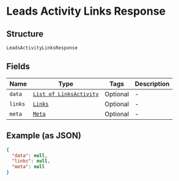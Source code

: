 
# Leads Activity Links Response

## Structure

`LeadsActivityLinksResponse`

## Fields

| Name | Type | Tags | Description |
|  --- | --- | --- | --- |
| `data` | [`List of LinksActivity`](../../doc/models/links-activity.md) | Optional | - |
| `links` | [`Links`](../../doc/models/links.md) | Optional | - |
| `meta` | [`Meta`](../../doc/models/meta.md) | Optional | - |

## Example (as JSON)

```json
{
  "data": null,
  "links": null,
  "meta": null
}
```

